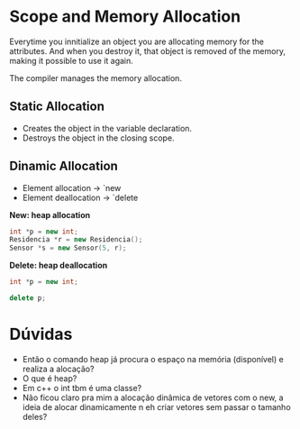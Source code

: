 # Scope and Memory Allocation

Everytime you innitialize an object you are allocating memory for the attributes. And when you destroy it, that object is removed of the memory, making it possible to use it again.

The compiler manages the memory allocation.

## Static Allocation
* Creates the object in the variable declaration.
* Destroys the object in the closing scope.

## Dinamic Allocation
* Element allocation -> `new
* Element deallocation -> `delete

__New: heap allocation__
```cpp
int *p = new int;
Residencia *r = new Residencia();
Sensor *s = new Sensor(5, r); 
```

__Delete: heap deallocation__
```cpp
int *p = new int;

delete p;
```


# Dúvidas
- Então o comando heap já procura o espaço na memória (disponível) e realiza a alocação?
- O que é heap?
- Em c++ o int tbm é uma classe?
- Não ficou claro pra mim a alocação dinâmica de vetores com o new, a ideia de alocar dinamicamente n eh criar vetores sem passar o tamanho deles?
